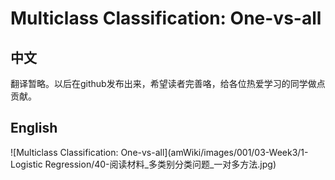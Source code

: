# Multiclass Classification: One-vs-all
## 中文
翻译暂略。以后在github发布出来，希望读者完善咯，给各位热爱学习的同学做点贡献。
## English
![Multiclass Classification: One-vs-all](amWiki/images/001/03-Week3/1-Logistic Regression/40-阅读材料_多类别分类问题_一对多方法.jpg)

